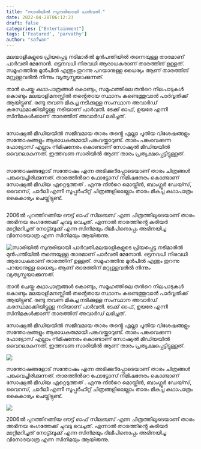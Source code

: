 ```yaml
---
title: "സാരിയിൽ സുന്ദരിയായി പാർവതി."
date: 2022-04-28T06:12:23
draft: false
categories: ["Entertainment"]
tags: ['Featured', 'parvathy']
author: "safwan"
---
```


<!-- wp:paragraph -->
<p>മലയാളികളുടെ പ്രിയപ്പെട്ട നടിമാരിൽ മുൻപന്തിയിൽ തന്നെയുള്ള താരമാണ് പാർവതി മേനോൻ. ഒട്ടനവധി നിരവധി ആരാധകരാണ് താരത്തിന് ഉള്ളത്. സമൂഹത്തിനു മുൻപിൽ എന്തും തുറന്നു പറയാനുള്ള ധൈര്യം ആണ് താരത്തിന് മറ്റുള്ളവരിൽ നിന്നും വ്യത്യസ്തയാക്കുന്നത്.</p>
<!-- /wp:paragraph -->

<!-- wp:paragraph -->
<p> താൻ ചെയ്ത കഥാപാത്രങ്ങൾ കൊണ്ടും, സമൂഹത്തിലെ തൻറെ നിലപാടുകൾ കൊണ്ടും മലയാളിമനസ്സിൽ തൻ്റെതായ സ്ഥാനം കണ്ടെത്തുവാൻ പാർവ്വതിക്ക് ആയിട്ടുണ്ട്. രണ്ടു തവണ മികച്ച നടിക്കുള്ള സംസ്ഥാന അവാർഡ് കരസ്ഥമാക്കിയിട്ടുള്ള നടിയാണ് പാർവതി. ടേക്ക് ഓഫ്, ഉയരേ എന്നീ സിനിമകൾക്കാണ് താരത്തിന് അവാർഡ് ലഭിച്ചത്.</p>
<!-- /wp:paragraph -->

<!-- wp:image {"id":331459,"sizeSlug":"large"} -->
<figure class="wp-block-image size-large"><img src="https://cdn.boolokam.com/articles/2022/04/278364197_1143615153136114_6048040758820904399_n-820x1024.jpg" alt="" class="wp-image-331459"/></figure>
<!-- /wp:image -->

<!-- wp:paragraph -->
<p>സോഷ്യൽ മീഡിയയിൽ സജീവമായ താരം തൻ്റെ എല്ലാ പുതിയ വിശേഷങ്ങളും സന്തോഷങ്ങളും ആരാധകരുമായി പങ്കുവയ്ക്കാറുണ്ട്. താരം പങ്കുവെക്കുന്ന ഫോട്ടോസ് എല്ലാം നിമിഷനേരം കൊണ്ടാണ് സോഷ്യൽ മീഡിയയിൽ വൈറലാകുന്നത്. ഇത്തവണ സാരിയിൽ ആണ് താരം പ്രത്യക്ഷപ്പെട്ടിട്ടുള്ളത്.</p>
<!-- /wp:paragraph -->

<!-- wp:image {"id":331460,"sizeSlug":"large"} -->
<figure class="wp-block-image size-large"><img src="https://cdn.boolokam.com/articles/2022/04/278532334_334666918728720_5209940110323370828_n-821x1024.jpg" alt="" class="wp-image-331460"/></figure>
<!-- /wp:image -->

<!-- wp:paragraph -->
<p>സന്തോഷങ്ങളോട് സന്തോഷം എന്ന അടിക്കുറിപ്പോടെയാണ് താരം ചിത്രങ്ങൾ പങ്കുവെച്ചിരിക്കുന്നത്. താരത്തിൻറെ ഫോട്ടോസ് നിമിഷനേരം കൊണ്ടാണ് സോഷ്യൽ മീഡിയ ഏറ്റെടുത്തത് . എന്നു നിൻറെ മൊയ്തീൻ, ബാംഗ്ലൂർ ഡേയ്സ്, വൈറസ്, ചാർലി എന്നീ സൂപ്പർഹിറ്റ് ചിത്രങ്ങളിലെല്ലാം താരം മികച്ച കഥാപാത്രം കൈകാര്യം ചെയ്തിട്ടുണ്ട്.</p>
<!-- /wp:paragraph -->

<!-- wp:image {"id":331461,"sizeSlug":"large"} -->
<figure class="wp-block-image size-large"><img src="https://cdn.boolokam.com/articles/2022/04/118563055_420309548944996_5868673721970265411_n-819x1024.jpg" alt="" class="wp-image-331461"/></figure>
<!-- /wp:image -->

<!-- wp:paragraph -->
<p>2006ൽ പുറത്തിറങ്ങിയ ഔട്ട് ഓഫ് സിലബസ് എന്ന ചിത്രത്തിലൂടെയാണ് താരം അഭിനയ രംഗത്തേക്ക് ചുവടു വെച്ചത്. എന്നാൽ താരത്തിൻ്റെ കരിയർ മാറ്റിമറിച്ചത് നോട്ട്ബുക്ക് എന്ന സിനിമയും ദിലീപിനൊപ്പം അഭിനയിച്ച വിനോദയാത്ര എന്ന സിനിമയും ആയിരുന്നു.</p>
<!-- /wp:paragraph -->


![സാരിയിൽ സുന്ദരിയായി പാർവതി.](https://cdn.boolokam.com/articles/2022/04/278364197_1143615153136114_6048040758820904399_n-820x1024.jpg)മലയാളികളുടെ പ്രിയപ്പെട്ട നടിമാരിൽ മുൻപന്തിയിൽ തന്നെയുള്ള താരമാണ് പാർവതി മേനോൻ. ഒട്ടനവധി നിരവധി ആരാധകരാണ് താരത്തിന് ഉള്ളത്. സമൂഹത്തിനു മുൻപിൽ എന്തും തുറന്നു പറയാനുള്ള ധൈര്യം ആണ് താരത്തിന് മറ്റുള്ളവരിൽ നിന്നും വ്യത്യസ്തയാക്കുന്നത്.

താൻ ചെയ്ത കഥാപാത്രങ്ങൾ കൊണ്ടും, സമൂഹത്തിലെ തൻറെ നിലപാടുകൾ കൊണ്ടും മലയാളിമനസ്സിൽ തൻ്റെതായ സ്ഥാനം കണ്ടെത്തുവാൻ പാർവ്വതിക്ക് ആയിട്ടുണ്ട്. രണ്ടു തവണ മികച്ച നടിക്കുള്ള സംസ്ഥാന അവാർഡ് കരസ്ഥമാക്കിയിട്ടുള്ള നടിയാണ് പാർവതി. ടേക്ക് ഓഫ്, ഉയരേ എന്നീ സിനിമകൾക്കാണ് താരത്തിന് അവാർഡ് ലഭിച്ചത്.

സോഷ്യൽ മീഡിയയിൽ സജീവമായ താരം തൻ്റെ എല്ലാ പുതിയ വിശേഷങ്ങളും സന്തോഷങ്ങളും ആരാധകരുമായി പങ്കുവയ്ക്കാറുണ്ട്. താരം പങ്കുവെക്കുന്ന ഫോട്ടോസ് എല്ലാം നിമിഷനേരം കൊണ്ടാണ് സോഷ്യൽ മീഡിയയിൽ വൈറലാകുന്നത്. ഇത്തവണ സാരിയിൽ ആണ് താരം പ്രത്യക്ഷപ്പെട്ടിട്ടുള്ളത്.

![](https://cdn.boolokam.com/articles/2022/04/278532334_334666918728720_5209940110323370828_n-821x1024.jpg)

സന്തോഷങ്ങളോട് സന്തോഷം എന്ന അടിക്കുറിപ്പോടെയാണ് താരം ചിത്രങ്ങൾ പങ്കുവെച്ചിരിക്കുന്നത്. താരത്തിൻറെ ഫോട്ടോസ് നിമിഷനേരം കൊണ്ടാണ് സോഷ്യൽ മീഡിയ ഏറ്റെടുത്തത് . എന്നു നിൻറെ മൊയ്തീൻ, ബാംഗ്ലൂർ ഡേയ്സ്, വൈറസ്, ചാർലി എന്നീ സൂപ്പർഹിറ്റ് ചിത്രങ്ങളിലെല്ലാം താരം മികച്ച കഥാപാത്രം കൈകാര്യം ചെയ്തിട്ടുണ്ട്.

![](https://cdn.boolokam.com/articles/2022/04/118563055_420309548944996_5868673721970265411_n-819x1024.jpg)

2006ൽ പുറത്തിറങ്ങിയ ഔട്ട് ഓഫ് സിലബസ് എന്ന ചിത്രത്തിലൂടെയാണ് താരം അഭിനയ രംഗത്തേക്ക് ചുവടു വെച്ചത്. എന്നാൽ താരത്തിൻ്റെ കരിയർ മാറ്റിമറിച്ചത് നോട്ട്ബുക്ക് എന്ന സിനിമയും ദിലീപിനൊപ്പം അഭിനയിച്ച വിനോദയാത്ര എന്ന സിനിമയും ആയിരുന്നു.
